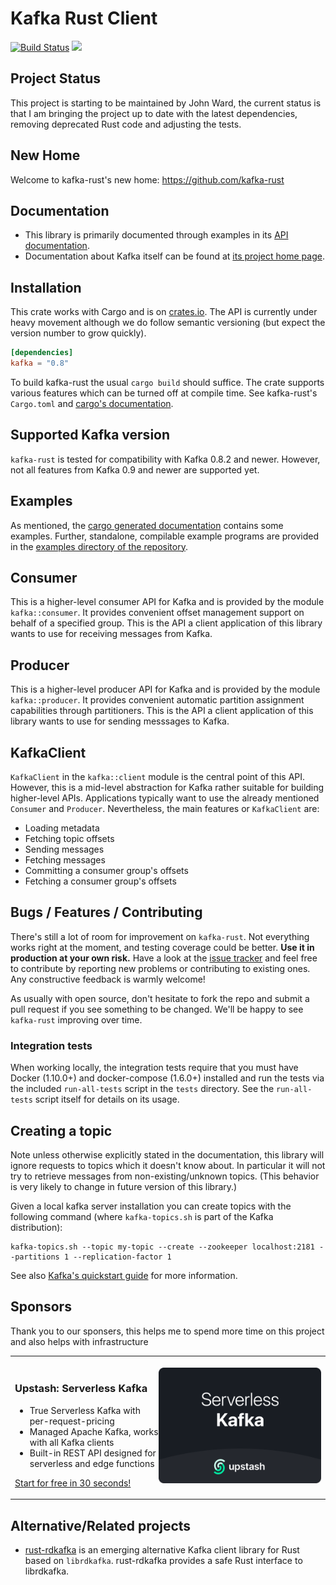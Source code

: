 # Kafka Rust Client

[![Build Status](https://travis-ci.org/spicavigo/kafka-rust.svg?branch=master)](https://travis-ci.org/spicavigo/kafka-rust) [![](http://meritbadge.herokuapp.com/kafka)](https://crates.io/crates/kafka)

## Project Status

This project is starting to be maintained by John Ward, the current status is that I am bringing the project up to date with the latest dependencies, removing deprecated Rust code and adjusting the tests.

## New Home

Welcome to kafka-rust's new home: https://github.com/kafka-rust

## Documentation

* This library is primarily documented through examples in its [API
  documentation](https://docs.rs/kafka/).
* Documentation about Kafka itself can be found at [its project
home page](http://kafka.apache.org/).


## Installation

This crate works with Cargo and is on
[crates.io](https://crates.io/crates/kafka). The API is currently
under heavy movement although we do follow semantic versioning (but
expect the version number to grow quickly).

```toml
[dependencies]
kafka = "0.8"
```

To build kafka-rust the usual `cargo build` should suffice. The crate
supports various features which can be turned off at compile time.
See kafka-rust's `Cargo.toml` and [cargo's
documentation](http://doc.crates.io/manifest.html#the-features-section).

## Supported Kafka version

`kafka-rust` is tested for compatibility with Kafka 0.8.2 and newer. However,
not all features from Kafka 0.9 and newer are supported yet.

## Examples

As mentioned, the [cargo generated
documentation](https://docs.rs/kafka/) contains some examples.
Further, standalone, compilable example programs are provided in the
[examples directory of the
repository](https://github.com/spicavigo/kafka-rust/tree/master/examples).


## Consumer

This is a higher-level consumer API for Kafka and is provided by the
module `kafka::consumer`. It provides convenient offset management
support on behalf of a specified group. This is the API a client
application of this library wants to use for receiving messages from
Kafka.


## Producer

This is a higher-level producer API for Kafka and is provided by the
module `kafka::producer`. It provides convenient automatic partition
assignment capabilities through partitioners. This is the API a
client application of this library wants to use for sending messsages
to Kafka.


## KafkaClient

`KafkaClient` in the `kafka::client` module is the central point of
this API. However, this is a mid-level abstraction for Kafka rather
suitable for building higher-level APIs. Applications typically want
to use the already mentioned `Consumer` and `Producer`.
Nevertheless, the main features or `KafkaClient` are:

* Loading metadata
* Fetching topic offsets
* Sending messages
* Fetching messages
* Committing a consumer group's offsets
* Fetching a consumer group's offsets


## Bugs / Features / Contributing

There's still a lot of room for improvement on `kafka-rust`.
Not everything works right at the moment, and testing coverage could be better.
**Use it in production at your own risk.** Have a look at the
[issue tracker](https://github.com/spicavigo/kafka-rust/issues) and feel free
to contribute by reporting new problems or contributing to existing
ones. Any constructive feedback is warmly welcome!

As usually with open source, don't hesitate to fork the repo and
submit a pull request if you see something to be changed. We'll be
happy to see `kafka-rust` improving over time.

### Integration tests

When working locally, the integration tests require that you must have
Docker (1.10.0+) and docker-compose (1.6.0+) installed and run the tests via the
included `run-all-tests` script in the `tests` directory. See the `run-all-tests`
script itself for details on its usage.


## Creating a topic

Note unless otherwise explicitly stated in the documentation, this
library will ignore requests to topics which it doesn't know about.
In particular it will not try to retrieve messages from
non-existing/unknown topics. (This behavior is very likely to change
in future version of this library.)

Given a local kafka server installation you can create topics with the
following command (where `kafka-topics.sh` is part of the Kafka
distribution):

```
kafka-topics.sh --topic my-topic --create --zookeeper localhost:2181 --partitions 1 --replication-factor 1
```

See also [Kafka's quickstart guide](https://kafka.apache.org/documentation.html#quickstart)
for more information.

## Sponsors
Thank you to our sponsers, this helps me to spend more time on this project and also helps with infrastructure

<table>
<tr>
<td>
  <img width="1000" height="0">
    <a href="https://upstash.com/?utm_source=kafka-rust" >
  <img src="https://raw.githubusercontent.com/upstash/sponsorship/master/kafka.png" alt="Upstash" width="260" align="right">
  </a>

<h3>Upstash: Serverless Kafka</h3>

  <ul>
    <li>True Serverless Kafka with per-request-pricing</li>
    <li>Managed Apache Kafka, works with all Kafka clients</li>
    <li>Built-in REST API designed for serverless and edge functions</li>
  </ul>

[Start for free in 30 seconds!](https://upstash.com/?utm_source=AKHQ)
</td>
</tr>
</table>


## Alternative/Related projects

* [rust-rdkafka](https://github.com/fede1024/rust-rdkafka) is an emerging alternative Kafka client library for Rust based on
  `librdkafka`. rust-rdkafka provides a safe Rust interface to librdkafka.